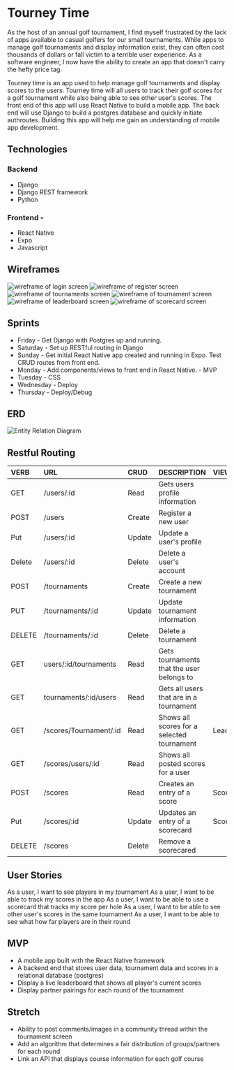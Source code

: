 # Tourney Time
As the host of an annual golf tournament, I find myself frustrated by the lack of apps available to casual golfers for our small tournaments. While apps to manage golf tournaments and display information exist, they can often cost thousands of dollars or fall victim to a terrible user experience. As a software engineer, I now have the ability to create an app that doesn't carry the hefty price tag. 

Tourney time is an app used to help manage golf tournaments and display scores to the users. Tourney time will all users to track their golf scores for a golf tournament while also being able to see other user's scores. The front end of this app will use React Native to build a mobile app. The back end will use Django to build a postgres database and quickly initiate authroutes. Building this app will help me gain an understanding of mobile app development. 

## Technologies
### Backend
- Django 
- Django REST framework
- Python

### Frontend -
- React Native
- Expo
- Javascript

## Wireframes
![wireframe of login screen](./img/login.png)
![wireframe of register screen](./img/register.png)
![wireframe of tournaments screen](./img/tournaments.png)
![wireframe of tournament screen](./img/tournament.png)
![wireframe of leaderboard screen](./img/leaderboard.png)
![wireframe of scorecard screen](./img/scorecard.png)

## Sprints
- Friday - Get Django with Postgres up and running. 
- Saturday - Set up RESTful routing in Django
- Sunday - Get initial React Native app created and running in Expo. Test CRUD routes from front end. 
- Monday - Add components/views to front end in React Native. - MVP
- Tuesday - CSS
- Wednesday - Deploy
- Thursday - Deploy/Debug

## ERD
![Entity Relation Diagram](./img/ERD.drawio.png)

## Restful Routing
| VERB   | URL                    | CRUD   | DESCRIPTION                                | VIEW        |
|:------ |:---------------------- |:------ |:------------------------------------------ |:----------- |
| GET    | /users/:id             | Read   | Gets users profile information             |             |
| POST   | /users                 | Create | Register a new user                        |             |
| Put    | /users/:id             | Update | Update a user's profile                    |             |
| Delete | /users/:id             | Delete | Delete a user's account                    |             |
| POST   | /tournaments           | Create | Create a new tournament                    |             |
| PUT    | /tournaments/:id       | Update | Update tournament information              |             |
| DELETE | /tournaments/:id       | Delete | Delete a tournament                        |             |
| GET    | users/:id/tournaments  | Read   | Gets tournaments that the user belongs to  |             |
| GET    | tournaments/:id/users  | Read   | Gets all users that are in a tournament    |             |
| GET    | /scores/Tournament/:id | Read   | Shows all scores for a selected tournament | Leaderboard |
| GET    | /scores/users/:id      | Read   | Shows all posted scores for a user         |             |
| POST   | /scores                | Read   | Creates an entry of a score                | Scorecard   |
| Put    | /scores/:id            | Update | Updates an entry of a scorecard            | Scorecard   |
| DELETE | /scores                | Delete | Remove a scorecared                        |             |

## User Stories
As a user, I want to see players in my tournament
As a user, I want to be able to track my scores in the app
As a user, I want to be able to use a scorecard that tracks my score per hole
As a user, I want to be able to see other user's scores in the same tournament
As a user, I want to be able to see what how far players are in their round

## MVP
- A mobile app built with the React Native framework
- A backend end that stores user data, tournament data and scores in a relational database (postgres)
- Display a live leaderboard that shows all player's current scores
- Display partner pairings for each round of the tournament

## Stretch
- Ability to post comments/images in a community thread within the tournament screen
- Add an algorithm that determines a fair distribution of groups/partners for each round
- Link an API that displays course information for each golf course
